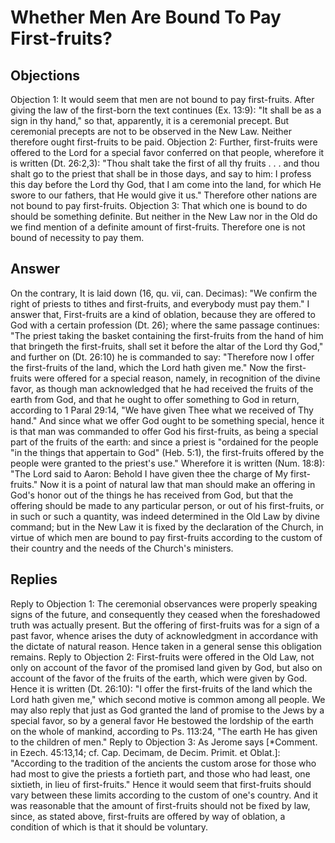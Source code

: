 # Whether Men Are Bound To Pay First-fruits?
## Objections
Objection 1: It would seem that men are not bound to pay first-fruits. After giving the law of the first-born the text continues (Ex. 13:9): "It shall be as a sign in thy hand," so that, apparently, it is a ceremonial precept. But ceremonial precepts are not to be observed in the New Law. Neither therefore ought first-fruits to be paid.
Objection 2: Further, first-fruits were offered to the Lord for a special favor conferred on that people, wherefore it is written (Dt. 26:2,3): "Thou shalt take the first of all thy fruits . . . and thou shalt go to the priest that shall be in those days, and say to him: I profess this day before the Lord thy God, that I am come into the land, for which He swore to our fathers, that He would give it us." Therefore other nations are not bound to pay first-fruits.
Objection 3: That which one is bound to do should be something definite. But neither in the New Law nor in the Old do we find mention of a definite amount of first-fruits. Therefore one is not bound of necessity to pay them.
## Answer
On the contrary, It is laid down (16, qu. vii, can. Decimas): "We confirm the right of priests to tithes and first-fruits, and everybody must pay them."
I answer that, First-fruits are a kind of oblation, because they are offered to God with a certain profession (Dt. 26); where the same passage continues: "The priest taking the basket containing the first-fruits from the hand of him that bringeth the first-fruits, shall set it before the altar of the Lord thy God," and further on (Dt. 26:10) he is commanded to say: "Therefore now I offer the first-fruits of the land, which the Lord hath given me." Now the first-fruits were offered for a special reason, namely, in recognition of the divine favor, as though man acknowledged that he had received the fruits of the earth from God, and that he ought to offer something to God in return, according to 1 Paral 29:14, "We have given Thee what we received of Thy hand." And since what we offer God ought to be something special, hence it is that man was commanded to offer God his first-fruits, as being a special part of the fruits of the earth: and since a priest is "ordained for the people "in the things that appertain to God" (Heb. 5:1), the first-fruits offered by the people were granted to the priest's use." Wherefore it is written (Num. 18:8): "The Lord said to Aaron: Behold I have given thee the charge of My first-fruits." Now it is a point of natural law that man should make an offering in God's honor out of the things he has received from God, but that the offering should be made to any particular person, or out of his first-fruits, or in such or such a quantity, was indeed determined in the Old Law by divine command; but in the New Law it is fixed by the declaration of the Church, in virtue of which men are bound to pay first-fruits according to the custom of their country and the needs of the Church's ministers.
## Replies
Reply to Objection 1: The ceremonial observances were properly speaking signs of the future, and consequently they ceased when the foreshadowed truth was actually present. But the offering of first-fruits was for a sign of a past favor, whence arises the duty of acknowledgment in accordance with the dictate of natural reason. Hence taken in a general sense this obligation remains.
Reply to Objection 2: First-fruits were offered in the Old Law, not only on account of the favor of the promised land given by God, but also on account of the favor of the fruits of the earth, which were given by God. Hence it is written (Dt. 26:10): "I offer the first-fruits of the land which the Lord hath given me," which second motive is common among all people. We may also reply that just as God granted the land of promise to the Jews by a special favor, so by a general favor He bestowed the lordship of the earth on the whole of mankind, according to Ps. 113:24, "The earth He has given to the children of men."
Reply to Objection 3: As Jerome says [*Comment. in Ezech. 45:13,14; cf. Cap. Decimam, de Decim. Primit. et Oblat.]: "According to the tradition of the ancients the custom arose for those who had most to give the priests a fortieth part, and those who had least, one sixtieth, in lieu of first-fruits." Hence it would seem that first-fruits should vary between these limits according to the custom of one's country. And it was reasonable that the amount of first-fruits should not be fixed by law, since, as stated above, first-fruits are offered by way of oblation, a condition of which is that it should be voluntary.